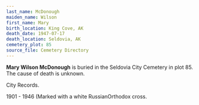 ```yaml
---
last_name: McDonough
maiden_name: Wilson
first_name: Mary
birth_location: King Cove, AK
death_date: 1947-07-17
death_location: Seldovia, AK
cemetery_plot: 85
source_file: Cemetery Directory
---
```

**Mary Wilson  McDonough** is buried in the Seldovia City Cemetery in plot 85.  The cause of death is unknown.

City Records.

1901 - 1946 (Marked with a white RussianOrthodox cross.
